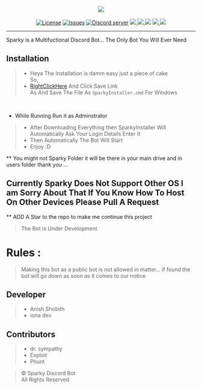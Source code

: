 <div>
  <div style="margin-left:auto;margin-right:auto;">
<p align="center" style="margin:0;">
    <img src="https://preview.ibb.co/d1UyVA/sparkygithub.png"><br><br>
</p>
    <p align="center" style="margin:0;">
      <a href="https://github.com/Sparky-Discord-Bot/Sparky/blob/master/LICENSE.md"><img src="https://img.shields.io/github/license/Sparky-Discord-Bot/Sparky.svg?style=for-the-badge&maxAge=300" alt="License"></a>
 <a href="https://github.com/Sparky-Discord-Bot/Sparky/issues"><img src="https://img.shields.io/github/issues/Sparky-Discord-Bot/Sparky/Sparky.svg?label=Issues&style=for-the-badge&maxAge=300" 
alt="Issues"></a>
 <a href="https://discord.gg/6QJUM7R"><img src="https://img.shields.io/discord/502930687503106068.svg?logo=discord&style=for-the-badge&maxAge=300" 
alt="Discord server"></a>
<a href ="https://github.com/Sparky-Discord-Bot/Sparky"><img src="https://img.shields.io/github/languages/top/Sparky-Discord-Bot/Sparky.svg?style=for-the-badge">
<a href ="http://discord.js.org"><img src = "https://img.shields.io/badge/Discord.js-Version--Stable-blue.svg?longCache=true&style=for-the-badge">
<a href="https://github.com/Sparky-Discord-Bot/Sparky"><img src="https://img.shields.io/github/issues-pr/Anish-Shobith/Sparky-Discord-Bot.svg?style=for-the-badge&maxAge=300"></a>
<a href ="https://github.com/Sparky-Discord-Bot/Sparky"><img src = "https://img.shields.io/badge/Sparky Version-V 1.0.0-orange.svg?longCache=true&style=for-the-badge">
<img src="https://img.shields.io/codacy/grade/bd1bcfddd7a546dba958a45b7843a6c9.svg?style=for-the-badge">


</a>
    </p>
  </div>
</div>

---
Sparky is a Multifuctional Discord Bot... The Only Bot You Will Ever Need

## Installation
> - Heya The Installation is damm easy just a piece of cake <br>
So,
> - [RightClickHere](https://raw.githubusercontent.com/Sparky-Discord-Bot/Sparky-Scripts/master/windows-installer.cmd) And Click Save Link <br> As And Save The File As `SparkyInstaller.cmd` For Windows
<br>

* While Running Run it as Adminstrator
> - After Downloading Everything then SparkyInstaller Will Automatically Ask Your Login Details Enter It 
> - Then Automatically The Bot Will Start
> - Enjoy :D

** You might not Sparky Folder it will be there in your main drive and in users folder thank you ...

**Currently Sparky Does Not Support Other OS I am Sorry About That 
If You Know How To Host On Other Devices Please Pull A Request**
---


** ADD A Star to the repo to make me continue this project
> The Bot is Under Development <br>


# Rules :
> Making this bot as a public bot is not allowed in matter... if found the bot will go down as soon as it comes to our notice <br>




## Developer
>- Anish Shobith<br>
>- iona dev 

## Contributors
>- dr. sympathy <br>
>- Exploit <br>
>- Phunt <br>


> © Sparky Discord Bot <br>
> All Rights Reserved
 
